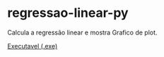 # regressao-linear-py
Calcula a regressão linear e mostra Grafico de plot.

[Executavel (.exe)](https://drive.google.com/file/d/1_BOCjonDfmC5Sdxjnsau4m3mqAqLld7w/view?usp=sharing)
